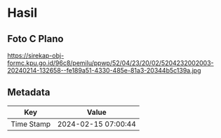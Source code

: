 # Hasil

## Foto C Plano

https://sirekap-obj-formc.kpu.go.id/96c8/pemilu/ppwp/52/04/23/20/02/5204232002003-20240214-132658--fe189a51-4330-485e-81a3-20344b5c139a.jpg


## Metadata

| Key        | Value               |
| ---------- | ------------------- |
| Time Stamp | 2024-02-15 07:00:44 |



